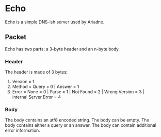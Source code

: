 # Echo
Echo is a simple DNS-ish server used by Ariadne.

## Packet
Echo has two parts: a 3-byte header and an n-byte body.

### Header
The header is made of 3 bytes:
1. Version = 1
2. Method = Query = 0 | Answer = 1
3. Error = None = 0 | Parse = 1 | Not Found = 2 | Wrong Version = 3 | Internal Server Error = 4

### Body
The body contains an utf8 encoded string. The body can be empty. The body contains either a query or an answer. The body can contain additional error information. 

